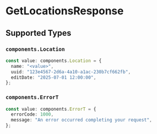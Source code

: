# GetLocationsResponse


## Supported Types

### `components.Location`

```typescript
const value: components.Location = {
  name: "<value>",
  uuid: "123e4567-2d6a-4a10-a1ac-230b7cf662fb",
  editDate: "2025-07-01 12:00:00",
};
```

### `components.ErrorT`

```typescript
const value: components.ErrorT = {
  errorCode: 1000,
  message: "An error occurred completing your request",
};
```

